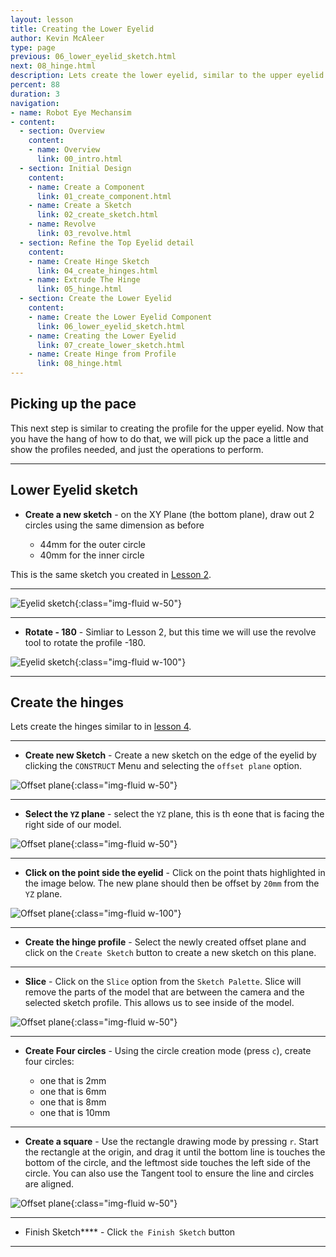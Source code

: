 ```yaml
---
layout: lesson
title: Creating the Lower Eyelid
author: Kevin McAleer
type: page
previous: 06_lower_eyelid_sketch.html
next: 08_hinge.html
description: Lets create the lower eyelid, similar to the upper eyelid
percent: 88
duration: 3
navigation:
- name: Robot Eye Mechansim
- content:
  - section: Overview
    content:
    - name: Overview
      link: 00_intro.html
  - section: Initial Design
    content:
    - name: Create a Component
      link: 01_create_component.html
    - name: Create a Sketch
      link: 02_create_sketch.html
    - name: Revolve
      link: 03_revolve.html
  - section: Refine the Top Eyelid detail
    content:
    - name: Create Hinge Sketch
      link: 04_create_hinges.html
    - name: Extrude The Hinge
      link: 05_hinge.html
  - section: Create the Lower Eyelid
    content:
    - name: Create the Lower Eyelid Component
      link: 06_lower_eyelid_sketch.html
    - name: Creating the Lower Eyelid
      link: 07_create_lower_sketch.html
    - name: Create Hinge from Profile
      link: 08_hinge.html
---
```



## Picking up the pace

This next step is similar to creating the profile for the upper eyelid. Now that you have the hang of how to do that, we will pick up the pace a little and show the profiles needed, and just the operations to perform.

---

## Lower Eyelid sketch

* **Create a new sketch** - on the XY Plane (the bottom plane), draw out 2 circles using the same dimension as before

  * 44mm for the outer circle
  * 40mm for the inner circle

This is the same sketch you created in [Lesson 2](02_create_sketch#create-a-sketch). 

---

![Eyelid sketch](assets/eye49.jpg){:class="img-fluid w-50"}

---

* **Rotate - 180** - Simliar to Lesson 2, but this time we will use the revolve tool to rotate the profile -180.

![Eyelid sketch](assets/eye50.jpg){:class="img-fluid w-100"}

---

## Create the hinges

Lets create the hinges similar to in [lesson 4](04_create_hinges#).

---

* **Create new Sketch** - Create a new sketch on the edge of the eyelid by clicking the `CONSTRUCT` Menu and selecting the `offset plane` option.

![Offset plane](assets/eye22.jpg){:class="img-fluid w-50"}

---

* **Select the `YZ` plane** - select the `YZ` plane, this is th eone that is facing the right side of our model.

![Offset plane](assets/eye23.jpg){:class="img-fluid w-50"}

---

* **Click on the point side the eyelid** - Click on the point thats highlighted in the image below. The new plane should then be offset by `20mm` from the `YZ` plane.

![Offset plane](assets/eye24.jpg){:class="img-fluid w-100"}

---

* **Create the hinge profile** - Select the newly created offset plane and click on the `Create Sketch` button to create a new sketch on this plane.

---

* **Slice** - Click on the `Slice` option from the `Sketch Palette`. Slice will remove the parts of the model that are between the camera and the selected sketch profile. This allows us to see inside of the model.

![Offset plane](assets/eye27.jpg){:class="img-fluid w-50"}

---

* **Create Four circles** - Using the circle creation mode (press `c`), create four circles:

  * one that is 2mm
  * one that is 6mm
  * one that is 8mm
  * one that is 10mm

---

* **Create a square** - Use the rectangle drawing mode by pressing `r`. Start the rectangle at the origin, and drag it until the bottom line is touches the bottom of the circle, and the leftmost side touches the left side of the circle. You can also use the Tangent tool to ensure the line and circles are aligned.

![Offset plane](assets/eye51.jpg){:class="img-fluid w-50"}

---

* Finish Sketch**** - Click `the Finish Sketch` button

---
